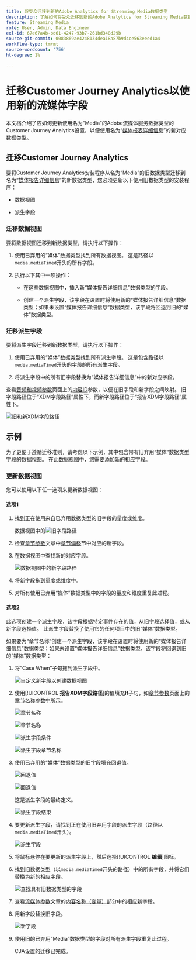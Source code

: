 ```yaml
---
title: 将受众迁移到新的Adobe Analytics for Streaming Media数据类型
description: 了解如何将受众迁移到新的Adobe Analytics for Streaming Media数据类型
feature: Streaming Media
role: User, Admin, Data Engineer
exl-id: 67e67a4b-bd61-4247-93b7-261bd348d29b
source-git-commit: 0083869ae4248134dea18a87b9d4ce563eeed1a4
workflow-type: tm+mt
source-wordcount: '756'
ht-degree: 1%

---
```


# 迁移Customer Journey Analytics以使用新的流媒体字段

本文档介绍了应如何更新使用名为“Media”的Adobe流媒体服务数据类型的Customer Journey Analytics设置，以便使用名为“[媒体报表详细信息](https://experienceleague.adobe.com/en/docs/experience-platform/xdm/data-types/media-reporting-details)”的新对应数据类型。

## 迁移Customer Journey Analytics

要将Customer Journey Analytics安装程序从名为“Media”的旧数据类型迁移到名为“[媒体报告详细信息](https://experienceleague.adobe.com/en/docs/experience-platform/xdm/data-types/media-reporting-details)”的新数据类型，您必须更新以下使用旧数据类型的安装程序：

* 数据视图

* 派生字段

### 迁移数据视图

要将数据视图迁移到新数据类型，请执行以下操作：

1. 使用已弃用的“媒体”数据类型找到所有数据视图。 这是路径以`media.mediaTimed`开头的所有字段。

1. 执行以下其中一项操作：

   * 在这些数据视图中，插入新“媒体报告详细信息”数据类型的字段。

   * 创建一个派生字段，该字段在设置时将使用新的“媒体报告详细信息”数据类型；如果未设置“媒体报告详细信息”数据类型，该字段将回退到旧的“媒体”数据类型。

### 迁移派生字段

要将派生字段迁移到新数据类型，请执行以下操作：

1. 使用已弃用的“媒体”数据类型找到所有派生字段。 这是包含路径以`media.mediaTimed`开头的字段的所有派生字段。

1. 将派生字段中的所有旧字段替换为“媒体报告详细信息”中的新对应字段。

查看[音频和视频参数](https://experienceleague.adobe.com/en/docs/media-analytics/using/implementation/variables/audio-video-parameters#content-id)页面上的[内容ID](https://experienceleague.adobe.com/zh-hans/docs/media-analytics/using/implementation/variables/audio-video-parameters)参数，以便在旧字段和新字段之间映射。 旧字段路径位于“XDM字段路径”属性下，而新字段路径位于“报告XDM字段路径”属性下。

![旧和新XDM字段路径](assets/field-paths-updated.jpeg)

## 示例

为了更便于遵循迁移准则，请考虑以下示例，其中包含带有旧弃用“媒体”数据类型字段的数据视图。 在此数据视图中，您需要添加新的相应字段。

### 更新数据视图

您可以使用以下任一选项来更新数据视图：

#### 选项1

1. 找到正在使用来自已弃用数据类型的旧字段的量度或维度。

   数据视图中的![旧字段路径](assets/old-field-data-view.jpeg)

1. 检查[章节参数](https://experienceleague.adobe.com/en/docs/media-analytics/using/implementation/variables/chapter-parameters#chapter-offset)文章中[章节偏移](https://experienceleague.adobe.com/zh-hans/docs/media-analytics/using/implementation/variables/chapter-parameters)节中对应的新字段。

1. 在数据视图中查找新的对应字段。

   ![数据视图中的新字段路径](assets/new-field-data-view.jpeg)

1. 将新字段拖到量度或维度中。

1. 对所有使用已弃用“媒体”数据类型中的字段的量度和维度重复此过程。

#### 选项2

此选项创建一个派生字段，该字段根据特定事件存在的值，从旧字段选择值，或从新字段选择值。 此派生字段替换了使用它的任何项目中的旧“媒体”数据类型。

如果要为“章节名称”创建一个派生字段，该字段在设置时将使用新的“媒体报告详细信息”数据类型；如果未设置“媒体报告详细信息”数据类型，该字段将回退到旧的“媒体”数据类型：

1. 将“Case When”子句拖到派生字段中。

   ![自定义新字段以创建数据视图](assets/create-derived-field2.jpeg)

1. 使用&#x200B;[!UICONTROL **报告XDM字段路径**]&#x200B;的值填充&#x200B;**If**&#x200B;子句，如[章节参数](https://experienceleague.adobe.com/en/docs/media-analytics/using/implementation/variables/chapter-parameters#chapter-name)页面上的[章节名称](https://experienceleague.adobe.com/zh-hans/docs/media-analytics/using/implementation/variables/chapter-parameters)参数中所示。

   ![章节名称](assets/chapter-name.jpeg)

   ![章节名称](assets/chapter-name2.jpeg)

   ![派生字段条件](assets/derived-field-condition.jpeg)

   ![派生字段章节名称](assets/derived-field-chapter-name.jpeg)

1. 使用已弃用的“媒体”数据类型的旧字段填充回退值。

   ![回退值](assets/fallback-value.jpeg)

   ![回退值](assets/fallback-value2.jpeg)

   这是派生字段的最终定义。

   ![派生字段结束](assets/derived-field-complete.jpeg)

1. 要更新派生字段，请找到正在使用旧弃用字段的派生字段（路径以`media.mediaTimed`开头）。

   ![派生字段](assets/old-derived-field.jpeg)

1. 将鼠标悬停在要更新的派生字段上，然后选择&#x200B;[!UICONTROL **编辑**]&#x200B;图标。

1. 找到旧数据类型（以`media.mediaTimed`开头的路径）中的所有字段，并将它们替换为新的相应字段。

   ![查找具有旧数据类型的字段](assets/locate-fields-with-old-datatype.jpeg)

1. 查看[流媒体参数](https://experienceleague.adobe.com/en/docs/media-analytics/using/implementation/variables/audio-video-parameters#content-name-variable)文章的[内容名称（变量）](https://experienceleague.adobe.com/en/docs/media-analytics/using/implementation/variables/audio-video-parameters#content-name-variable)部分中的相应新字段。

1. 用新字段替换旧字段。

   ![新字段](assets/derived-field-new.jpeg)

1. 使用旧的已弃用“Media”数据类型的字段对所有派生字段重复此过程。

   CJA设置的迁移已完成。
